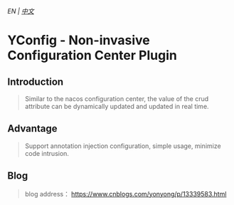 *_EN | [中文](https://github.com/yonyong/YConfig/blob/master/readme_zh.md)_*

# YConfig - Non-invasive Configuration Center Plugin

## Introduction
> Similar to the nacos configuration center, the value of the crud attribute can be dynamically updated and updated in real time.

## Advantage
> Support annotation injection configuration, simple usage, minimize code intrusion.

## Blog
> blog address： https://www.cnblogs.com/yonyong/p/13339583.html
